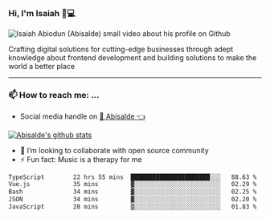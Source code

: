 ### Hi, I'm Isaiah 🌻💻

<img src="https://res.cloudinary.com/abisalde/image/upload/c_scale,h_311,w_816/v1616039512/Abisalde_github.gif" alt="Isaiah Abiodun (Abisalde) small video about his profile on Github">

Crafting digital solutions for cutting-edge businesses through adept knowledge about frontend development and building solutions to make the world a better place
<hr>

### 📫 How to reach me: ...
- Social media handle on <a href="https://twitter.com/abisalde">🔔  Abisalde   👈</a>


[![Abisalde's github stats](https://github-readme-stats.vercel.app/api?username=abisalde)](https://github.com/abisalde/github-readme-stats)

- 👯 I’m looking to collaborate with open source community
- ⚡ Fun fact: Music is a therapy for me


<!--
**abisalde/Abisalde** is a ✨ _special_ ✨ repository because its `README.md` (this file) appears on your GitHub profile.

Here are some ideas to get you started:


- 👯 I’m looking to collaborate with open source community
- 🤔 I’m looking for help with ...
- 💬 Ask me about ...
- 📫 How to reach me: ...
- 😄 Pronouns: ...
- ⚡ Fun fact: ...
-->

<!--START_SECTION:waka-->

```txt
TypeScript        22 hrs 55 mins  ██████████████████████░░░   88.63 %
Vue.js            35 mins         ▓░░░░░░░░░░░░░░░░░░░░░░░░   02.29 %
Bash              34 mins         ▓░░░░░░░░░░░░░░░░░░░░░░░░   02.25 %
JSON              34 mins         ▓░░░░░░░░░░░░░░░░░░░░░░░░   02.20 %
JavaScript        28 mins         ▒░░░░░░░░░░░░░░░░░░░░░░░░   01.83 %
```

<!--END_SECTION:waka-->

